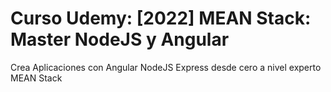 # Curso Udemy: [2022] MEAN Stack: Master NodeJS y Angular 
Crea Aplicaciones con Angular NodeJS Express desde cero a nivel experto MEAN Stack

